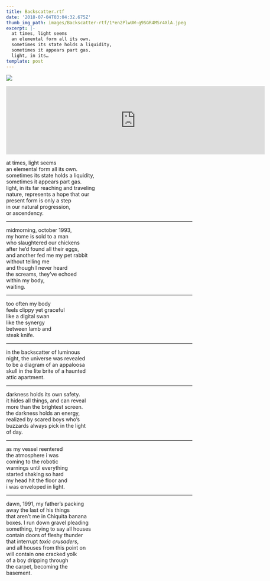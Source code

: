 ```yaml
---
title: Backscatter.rtf
date: '2018-07-04T03:04:32.675Z'
thumb_img_path: images/Backscatter-rtf/1*en2PlwUW-g9SGR4MSr4XlA.jpeg
excerpt: |-
  at times, light seems 
  an elemental form all its own. 
  sometimes its state holds a liquidity,
  sometimes it appears part gas. 
  light, in its…
template: post
---
```

![](/images/Backscatter-rtf/1*en2PlwUW-g9SGR4MSr4XlA.jpeg)

<iframe src="https://play.ht/embed/?article_url=https://medium.com/_p/backscatter-rtf-ade343af0ba8" width="700" height="185" frameborder="0" scrolling="no"></iframe>

at times, light seems   
an elemental form all its own.   
sometimes its state holds a liquidity,  
sometimes it appears part gas.   
light, in its far reaching and traveling   
nature, represents a hope that our   
present form is only a step  
in our natural progression,   
or ascendency.

* * *

midmorning, october 1993,  
my home is sold to a man  
who slaughtered our chickens  
after he’d found all their eggs,  
and another fed me my pet rabbit   
without telling me   
and though I never heard   
the screams, they’ve echoed   
within my body,   
waiting.

* * *

too often my body   
feels clippy yet graceful   
like a digital swan  
like the synergy  
between lamb and   
steak knife.

* * *

in the backscatter of luminous   
night, the universe was revealed  
to be a diagram of an appaloosa  
skull in the lite brite of a haunted   
attic apartment.

* * *

darkness holds its own safety.   
it hides all things, and can reveal   
more than the brightest screen.   
the darkness holds an energy,   
realized by scared boys who’s   
buzzards always pick in the light   
of day.

* * *

as my vessel reentered  
the atmosphere i was  
coming to the robotic  
warnings until everything  
started shaking so hard  
my head hit the floor and  
i was enveloped in light.

* * *

dawn, 1991, my father’s packing  
away the last of his things   
that aren’t me in Chiquita banana  
boxes. I run down gravel pleading   
something, trying to say all houses   
contain doors of fleshy thunder  
that interrupt *toxic crusaders*,   
and all houses from this point on   
will contain one cracked yolk   
of a boy dripping through   
the carpet, becoming the   
basement.
